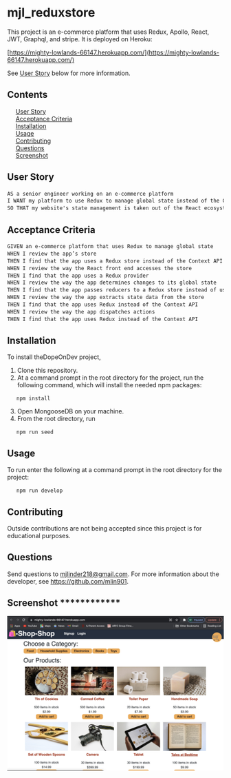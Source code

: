# mjl_reduxstore

This project is an e-commerce platform that uses Redux, Apollo, React, JWT, Graphql, and stripe. It is deployed on Heroku:

  [https://mighty-lowlands-66147.herokuapp.com/](https://mighty-lowlands-66147.herokuapp.com/)

  See [User Story](#user-story) below for more information.

## Contents

&nbsp;&nbsp;&nbsp;&nbsp;&nbsp;[User Story](#user-story)<br/>
&nbsp;&nbsp;&nbsp;&nbsp;&nbsp;[Acceptance Criteria](#acceptance-criteria)<br/>
&nbsp;&nbsp;&nbsp;&nbsp;&nbsp;[Installation](#installation)<br/>
&nbsp;&nbsp;&nbsp;&nbsp;&nbsp;[Usage](#usage)<br/>
&nbsp;&nbsp;&nbsp;&nbsp;&nbsp;[Contributing](#contributing)<br/>
&nbsp;&nbsp;&nbsp;&nbsp;&nbsp;[Questions](#questions)<br/>
&nbsp;&nbsp;&nbsp;&nbsp;&nbsp;[Screenshot](#screenshot)<br/>

## User Story

```md
AS a senior engineer working on an e-commerce platform
I WANT my platform to use Redux to manage global state instead of the Context API
SO THAT my website's state management is taken out of the React ecosystem
```

## Acceptance Criteria

```md
GIVEN an e-commerce platform that uses Redux to manage global state
WHEN I review the app’s store
THEN I find that the app uses a Redux store instead of the Context API
WHEN I review the way the React front end accesses the store
THEN I find that the app uses a Redux provider
WHEN I review the way the app determines changes to its global state
THEN I find that the app passes reducers to a Redux store instead of using the Context API
WHEN I review the way the app extracts state data from the store
THEN I find that the app uses Redux instead of the Context API
WHEN I review the way the app dispatches actions
THEN I find that the app uses Redux instead of the Context API
```
## Installation 

To install theDopeOnDev project, 

1. Clone this repository.
2. At a command prompt in the root directory for the project, run the following command, which will install the needed npm packages:
```
   npm install
```
3. Open MongooseDB on your machine. 
4. From the root directory, run
```
   npm run seed
```

## Usage 

To run enter the following at a command prompt in the root directory for the project: 
```
   npm run develop    
```

## Contributing

Outside contributions are not being accepted since this project is for educational purposes. 

## Questions

Send questions to mjlinder218@gmail.com. 
For more information about the developer, see https://github.com/mlin901.

## Screenshot ************

![Tech Blog screenshot](./resources/reduxStoreScreenshot.jpg)